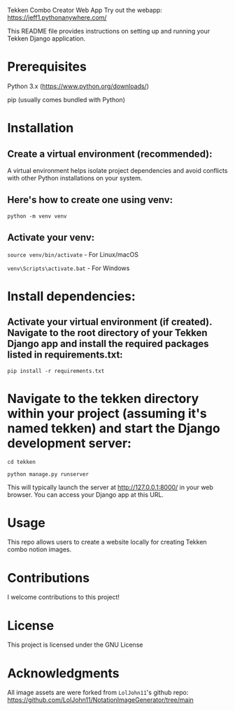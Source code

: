 Tekken Combo Creator Web App
Try out the webapp: https://jeff1.pythonanywhere.com/

This README file provides instructions on setting up and running your Tekken Django application.

# Prerequisites
  Python 3.x (https://www.python.org/downloads/)
  
  pip (usually comes bundled with Python)
  
# Installation

## Create a virtual environment (recommended):

  A virtual environment helps isolate project dependencies and avoid conflicts with other Python installations on your system. 

## Here's how to create one using venv:

  `python -m venv venv`

## Activate your venv:

  `source venv/bin/activate`  - For Linux/macOS 

  `venv\Scripts\activate.bat` - For Windows


# Install dependencies:

## Activate your virtual environment (if created). Navigate to the root directory of your Tekken Django app and install the required packages listed in requirements.txt:

`pip install -r requirements.txt`

# Navigate to the tekken directory within your project (assuming it's named tekken) and start the Django development server:

`cd tekken`

`python manage.py runserver`

This will typically launch the server at http://127.0.0.1:8000/ in your web browser. You can access your Django app at this URL.

# Usage

  This repo allows users to create a website locally for creating Tekken combo notion images. 

# Contributions

  I welcome contributions to this project!

# License

  This project is licensed under the GNU License

# Acknowledgments

  All image assets are were forked from `LolJohn11`'s github repo: https://github.com/LolJohn11/NotationImageGenerator/tree/main
